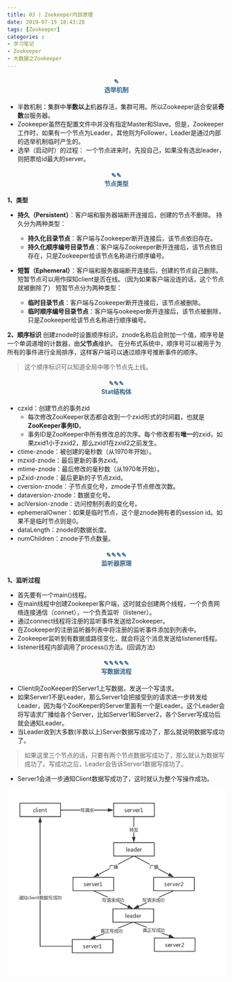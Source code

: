 ```yaml
---
title: 03 | Zookeeper内部原理
date: 2019-07-15 18:43:28
tags: [Zookeeper]
categories :
- 学习笔记
- Zookeeper
- 大数据之Zookeeper
---
```


#### <center><font color = "#36648B">✎</font><br/><font color = "#36648B">选举机制</font></center>
- 半数机制：集群中**半数以上**机器存活，集群可用。所以Zookeeper适合安装**奇数**台服务器。
- Zookeeper虽然在配置文件中并没有指定Master和Slave。但是，Zookeeper工作时，如果有一个节点为Leader，其他则为Follower，Leader是通过内部的选举机制临时产生的。
- 选举（启动时）的过程：
  一个节点进来时，先投自己，如果没有选出leader，则把票给id最大的server。


#### <center><font color = "#36648B">✎✎</font><br/><font color = "#36648B">节点类型</font></center>
**1、类型**
- **持久（Persistent）**：客户端和服务器端断开连接后，创建的节点不删除。
  持久分为两种类型：
  - **持久化目录节点**：客户端与Zookeeper断开连接后，该节点依旧存在。
  - **持久化顺序编号目录节点**：客户端与Zookeeper断开连接后，该节点依旧存在，只是Zookeeper给该节点名称进行顺序编号。
  
  
- **短暂（Ephemeral）**：客户端和服务器端断开连接后，创建的节点自己删除。
  短暂节点可以用作探知client是否在线。（因为如果客户端没连的话，这个节点就被删除了）
  短暂节点分为两种类型：
  - **临时目录节点**：客户端与Zookeeper断开连接后，该节点被删除。
  - **临时顺序编号目录节点**：客户端与ookeeper断开连接后，该节点被删除，只是Zookeeper给该节点名称进行顺序编号。

**2、顺序标识**
创建znode时设置顺序标识，znode名称后会附加一个值，顺序号是一个单调递增的计数器，由**父节点**维护。
在分布式系统中，顺序号可以被用于为所有的事件进行全局排序，这样客户端可以通过顺序号推断事件的顺序。
> 这个顺序标识可以知道全局中哪个节点先上线。


#### <center><font color = "#36648B">✎✎✎</font><br/><font color = "#36648B">Stat结构体</font></center>
- czxid：创建节点的事务zid
  - 每次修改ZooKeeper状态都会收到一个zxid形式的时间戳，也就是**ZooKeeper事务ID**。
  - 事务ID是ZooKeeper中所有修改总的次序。每个修改都有**唯一**的zxid，如果zxid1小于zxid2，那么zxid1在zxid2之前发生。
- ctime-znode：被创建的毫秒数（从1970年开始）。
- mzxid-znode：最后更新的事务zxid。
- mtime-znode：最后修改的毫秒数（从1970年开始）。
- pZxid-znode：最后更新的子节点zxid。
- cversion-znode：子节点变化号，zmode子节点修改次数。
- dataversion-znode：数据变化号。
- aclVersion-znode：访问控制列表的变化号。
- ephemeralOwner：如果是临时节点，这个是znode拥有者的session id。如果不是临时节点则是0。
- dataLength：znode的数据长度。
- numChildren：znode子节点数量。


#### <center><font color = "#36648B">✎✎✎✎</font><br/><font color = "#36648B">监听器原理</font></center>
**1、监听过程**
- 首先要有一个main()线程。
- 在main线程中创建Zookeeper客户端，这时就会创建两个线程，一个负责网络连接通信（connet），一个负责监听（listener）。
- 通过connect线程将注册的监听事件发送给Zookeeper。
- 在Zookeeper的注册监听器列表中将注册的监听事件添加到列表中。
- Zookeeper监听到有数据或路径变化，就会将这个消息发送给listener线程。
- listener线程内部调用了process()方法。(回调方法)


#### <center><font color = "#36648B">✎✎✎✎✎</font><br/><font color = "#36648B">写数据流程</font></center>
- Client向ZooKeeper的Server1上写数据，发送一个写请求。
- 如果Server1不是Leader，那么Server1会把接受到的请求进一步转发给Leader，因为每个ZooKeeper的Server里面有一个是Leader。这个Leader会将写请求广播给各个Server，比如Server1和Server2，各个Server写成功后就会通知Leader。
- 当Leader收到大多数(半数以上)Server数据写成功了，那么就说明数据写成功了。
> 如果这里三个节点的话，只要有两个节点数据写成功了，那么就认为数据写成功了。写成功之后，Leader会告诉Server1数据写成功了。
- Server1会进一步通知Client数据写成功了，这时就认为整个写操作成功。

![](大数据之Zookeeper_03_Zookeeper内部原理\写数据过程.jpg)



